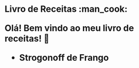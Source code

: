<h1>Livro de Receitas :man_cook:

Olá! Bem vindo ao meu livro de receitas! :wave:

- Strogonoff de Frango
